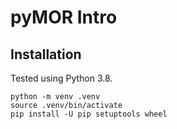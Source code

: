 # pyMOR Intro

## Installation

Tested using Python 3.8.

    python -m venv .venv
    source .venv/bin/activate
    pip install -U pip setuptools wheel
